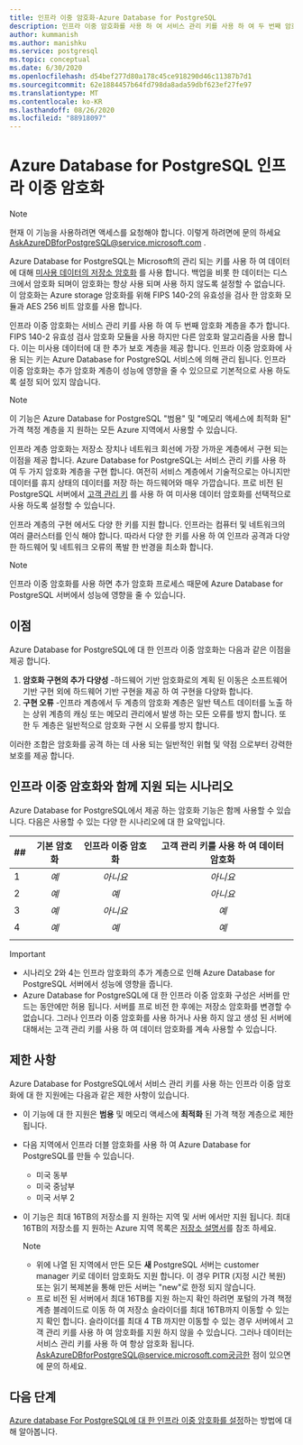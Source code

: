 ```yaml
---
title: 인프라 이중 암호화-Azure Database for PostgreSQL
description: 인프라 이중 암호화를 사용 하 여 서비스 관리 키를 사용 하 여 두 번째 암호화 계층을 추가 하는 방법에 대해 알아봅니다.
author: kummanish
ms.author: manishku
ms.service: postgresql
ms.topic: conceptual
ms.date: 6/30/2020
ms.openlocfilehash: d54bef277d80a178c45ce918290d46c11387b7d1
ms.sourcegitcommit: 62e1884457b64fd798da8ada59dbf623ef27fe97
ms.translationtype: MT
ms.contentlocale: ko-KR
ms.lasthandoff: 08/26/2020
ms.locfileid: "88918097"
---
```

# <a name="azure-database-for-postgresql-infrastructure-double-encryption"></a>Azure Database for PostgreSQL 인프라 이중 암호화

> [!NOTE]
> 현재 이 기능을 사용하려면 액세스를 요청해야 합니다. 이렇게 하려면에 문의 하세요 AskAzureDBforPostgreSQL@service.microsoft.com .

Azure Database for PostgreSQL는 Microsoft의 관리 되는 키를 사용 하 여 데이터에 대해 [미사용 데이터의 저장소 암호화](concepts-security.md#at-rest) 를 사용 합니다. 백업을 비롯 한 데이터는 디스크에서 암호화 되며이 암호화는 항상 사용 되며 사용 하지 않도록 설정할 수 없습니다. 이 암호화는 Azure storage 암호화를 위해 FIPS 140-2의 유효성을 검사 한 암호화 모듈과 AES 256 비트 암호를 사용 합니다.

인프라 이중 암호화는 서비스 관리 키를 사용 하 여 두 번째 암호화 계층을 추가 합니다. FIPS 140-2 유효성 검사 암호화 모듈을 사용 하지만 다른 암호화 알고리즘을 사용 합니다. 이는 미사용 데이터에 대 한 추가 보호 계층을 제공 합니다. 인프라 이중 암호화에 사용 되는 키는 Azure Database for PostgreSQL 서비스에 의해 관리 됩니다. 인프라 이중 암호화는 추가 암호화 계층이 성능에 영향을 줄 수 있으므로 기본적으로 사용 하도록 설정 되어 있지 않습니다.

> [!NOTE]
> 이 기능은 Azure Database for PostgreSQL "범용" 및 "메모리 액세스에 최적화 된" 가격 책정 계층을 지 원하는 모든 Azure 지역에서 사용할 수 있습니다.

인프라 계층 암호화는 저장소 장치나 네트워크 회선에 가장 가까운 계층에서 구현 되는 이점을 제공 합니다. Azure Database for PostgreSQL는 서비스 관리 키를 사용 하 여 두 가지 암호화 계층을 구현 합니다. 여전히 서비스 계층에서 기술적으로는 아니지만 데이터를 휴지 상태의 데이터를 저장 하는 하드웨어와 매우 가깝습니다. 프로 비전 된 PostgreSQL 서버에서 [고객 관리 키](concepts-data-encryption-postgresql.md) 를 사용 하 여 미사용 데이터 암호화를 선택적으로 사용 하도록 설정할 수 있습니다.  

인프라 계층의 구현 에서도 다양 한 키를 지원 합니다. 인프라는 컴퓨터 및 네트워크의 여러 클러스터를 인식 해야 합니다. 따라서 다양 한 키를 사용 하 여 인프라 공격과 다양 한 하드웨어 및 네트워크 오류의 폭발 한 반경을 최소화 합니다. 

> [!NOTE]
> 인프라 이중 암호화를 사용 하면 추가 암호화 프로세스 때문에 Azure Database for PostgreSQL 서버에서 성능에 영향을 줄 수 있습니다.

## <a name="benefits"></a>이점

Azure Database for PostgreSQL에 대 한 인프라 이중 암호화는 다음과 같은 이점을 제공 합니다.

1. **암호화 구현의 추가 다양성** -하드웨어 기반 암호화로의 계획 된 이동은 소프트웨어 기반 구현 외에 하드웨어 기반 구현을 제공 하 여 구현을 다양화 합니다.
2. **구현 오류** -인프라 계층에서 두 계층의 암호화 계층은 일반 텍스트 데이터를 노출 하는 상위 계층의 캐싱 또는 메모리 관리에서 발생 하는 모든 오류를 방지 합니다. 또한 두 계층은 일반적으로 암호화 구현 시 오류를 방지 합니다.

이러한 조합은 암호화를 공격 하는 데 사용 되는 일반적인 위협 및 약점 으로부터 강력한 보호를 제공 합니다.

## <a name="supported-scenarios-with-infrastructure-double-encryption"></a>인프라 이중 암호화와 함께 지원 되는 시나리오

Azure Database for PostgreSQL에서 제공 하는 암호화 기능은 함께 사용할 수 있습니다. 다음은 사용할 수 있는 다양 한 시나리오에 대 한 요약입니다.

|  ##   | 기본 암호화 | 인프라 이중 암호화 | 고객 관리 키를 사용 하 여 데이터 암호화  |
|:------|:------------------:|:--------------------------------:|:--------------------------------------------:|
| 1     | *예*              | *아니요*                             | *아니요*                                         |
| 2     | *예*              | *예*                            | *아니요*                                         |
| 3     | *예*              | *아니요*                             | *예*                                        |
| 4     | *예*              | *예*                            | *예*                                        |
|       |                    |                                  |                                              |

> [!Important]
> - 시나리오 2와 4는 인프라 암호화의 추가 계층으로 인해 Azure Database for PostgreSQL 서버에서 성능에 영향을 줍니다.
> - Azure Database for PostgreSQL에 대 한 인프라 이중 암호화 구성은 서버를 만드는 동안에만 허용 됩니다. 서버를 프로 비전 한 후에는 저장소 암호화를 변경할 수 없습니다. 그러나 인프라 이중 암호화를 사용 하거나 사용 하지 않고 생성 된 서버에 대해서는 고객 관리 키를 사용 하 여 데이터 암호화를 계속 사용할 수 있습니다.

## <a name="limitations"></a>제한 사항

Azure Database for PostgreSQL에서 서비스 관리 키를 사용 하는 인프라 이중 암호화에 대 한 지원에는 다음과 같은 제한 사항이 있습니다.

* 이 기능에 대 한 지원은 **범용** 및 메모리 액세스에 **최적화** 된 가격 책정 계층으로 제한 됩니다.
* 다음 지역에서 인프라 더블 암호화를 사용 하 여 Azure Database for PostgreSQL를 만들 수 있습니다.

   * 미국 동부
   * 미국 중남부
   * 미국 서부 2
   
* 이 기능은 최대 16TB의 저장소를 지 원하는 지역 및 서버 에서만 지원 됩니다. 최대 16TB의 저장소를 지 원하는 Azure 지역 목록은 [저장소 설명서](concepts-pricing-tiers.md#storage)를 참조 하세요.

    > [!NOTE]
    > - 위에 나열 된 지역에서 만든 모든 **새** PostgreSQL 서버는 customer manager 키로 데이터 암호화도 지원 합니다. 이 경우 PITR (지정 시간 복원) 또는 읽기 복제본을 통해 만든 서버는 "new"로 한정 되지 않습니다.
    > - 프로 비전 된 서버에서 최대 16TB를 지원 하는지 확인 하려면 포털의 가격 책정 계층 블레이드로 이동 하 여 저장소 슬라이더를 최대 16TB까지 이동할 수 있는지 확인 합니다. 슬라이더를 최대 4 TB 까지만 이동할 수 있는 경우 서버에서 고객 관리 키를 사용 하 여 암호화를 지원 하지 않을 수 있습니다. 그러나 데이터는 서비스 관리 키를 사용 하 여 항상 암호화 됩니다. AskAzureDBforPostgreSQL@service.microsoft.com궁금한 점이 있으면에 문의 하세요.

## <a name="next-steps"></a>다음 단계

[Azure database For PostgreSQL에 대 한 인프라 이중 암호화를 설정](howto-double-encryption.md)하는 방법에 대해 알아봅니다.
